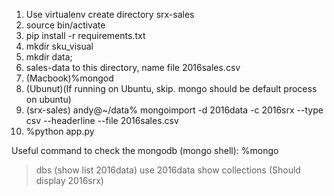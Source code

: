 

1. Use virtualenv create directory srx-sales
2. source bin/activate
3. pip install -r requirements.txt
3. mkdir sku_visual 
4. mkdir data; 
5. sales-data to this directory, name file 2016sales.csv
6. (Macbook)%mongod 
7. (Ubunut)(If running on Ubuntu, skip. mongo should be default process on ubuntu)
8.  (srx-sales) andy@~/data% mongoimport -d 2016data -c 2016srx --type csv --headerline --file 2016sales.csv
9. %python app.py

Useful command to check the mongodb (mongo shell):
%mongo
>dbs
(show list 2016data)
>use 2016data
>show collections
(Should display 2016srx)

